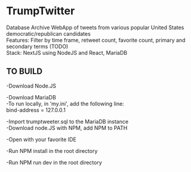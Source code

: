 # TrumpTwitter  
Database Archive WebApp of tweets from various popular United States democratic/republican candidates  
Features: Filter by time frame, retweet count, favorite count, primary and secondary terms  (TODO)  
Stack: NextJS using NodeJS and React, MariaDB
  
  
## TO BUILD
-Download Node.JS

-Download MariaDB  
-To run locally, in 'my.ini', add the following line:  
bind-address = 127.0.0.1

-Import trumptweeter.sql to the MariaDB instance  
-Download node.JS with NPM, add NPM to PATH
 

-Open with your favorite IDE 

-Run NPM install in the root directory

-Run NPM run dev in the root directory
